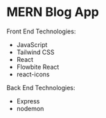 # MERN Blog App

Front End Technologies:
* JavaScript
* Tailwind CSS
* React
* Flowbite React
* react-icons

Back End Technologies:
* Express
* nodemon